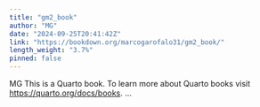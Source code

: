 ```yaml
---
title: "gm2_book"
author: "MG"
date: "2024-09-25T20:41:42Z"
link: "https://bookdown.org/marcogarofalo31/gm2_book/"
length_weight: "3.7%"
pinned: false
---
```


MG This is a Quarto book. To learn more about Quarto books visit https://quarto.org/docs/books. ...
